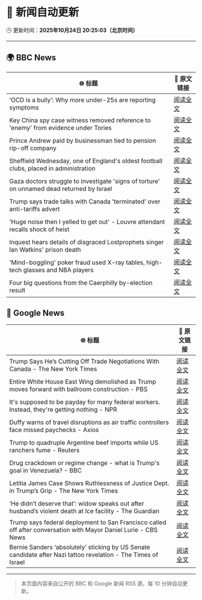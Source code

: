 # 🧠 新闻自动更新

🕒 更新时间：**2025年10月24日 20:25:03（北京时间）**

---

## 🌍 BBC News

| 🌐 标题 | 🔗 原文链接 |
|--------|-------------|
| ‘OCD is a bully’: Why more under-25s are reporting symptoms | [阅读全文](https://www.bbc.com/news/articles/cdr612zrl0no?at_medium=RSS&at_campaign=rss) |
| Key China spy case witness removed reference to 'enemy' from evidence under Tories | [阅读全文](https://www.bbc.com/news/articles/cn095n9qd87o?at_medium=RSS&at_campaign=rss) |
| Prince Andrew paid by businessman tied to pension rip-off company | [阅读全文](https://www.bbc.com/news/articles/cy5qrp2wne4o?at_medium=RSS&at_campaign=rss) |
| Sheffield Wednesday, one of England's oldest football clubs, placed in administration | [阅读全文](https://www.bbc.com/sport/football/articles/c1lqmmml533o?at_medium=RSS&at_campaign=rss) |
| Gaza doctors struggle to investigate 'signs of torture' on unnamed dead returned by Israel | [阅读全文](https://www.bbc.com/news/articles/c4gz3r46e37o?at_medium=RSS&at_campaign=rss) |
| Trump says trade talks with Canada 'terminated' over anti-tariffs advert | [阅读全文](https://www.bbc.com/news/articles/cdjrlmd4pmeo?at_medium=RSS&at_campaign=rss) |
| 'Huge noise then I yelled to get out' - Louvre attendant recalls shock of heist | [阅读全文](https://www.bbc.com/news/articles/ckgk2ppvl5wo?at_medium=RSS&at_campaign=rss) |
| Inquest hears details of disgraced Lostprophets singer Ian Watkins' prison death | [阅读全文](https://www.bbc.com/news/articles/c051nye9q9mo?at_medium=RSS&at_campaign=rss) |
| 'Mind-boggling' poker fraud used X-ray tables, high-tech glasses and NBA players | [阅读全文](https://www.bbc.com/news/articles/cz6nd9wnzn6o?at_medium=RSS&at_campaign=rss) |
| Four big questions from the Caerphilly by-election result | [阅读全文](https://www.bbc.com/news/articles/cd67j50z05po?at_medium=RSS&at_campaign=rss) |

## 📰 Google News

| 🌐 标题 | 🔗 原文链接 |
|--------|-------------|
| Trump Says He’s Cutting Off Trade Negotiations With Canada - The New York Times | [阅读全文](https://news.google.com/rss/articles/CBMiigFBVV95cUxPWHVuYm5VTFhlUGd6cXpBR1JXdk9CMEd3U3lFUnZCdVNfbk92MWN2MEwxb1R6OEFrTjVSbVBZS2VncWlkRlJzUDdvNWZod2g4R3hrTU5mVnFrTllSUEMzZkE3cFRraWRpbEEtbUt0eHJjVUNzQWtzd0VxMFQ3WHJTa1N6UF83V3lNcWc?oc=5) |
| Entire White House East Wing demolished as Trump moves forward with ballroom construction - PBS | [阅读全文](https://news.google.com/rss/articles/CBMiwwFBVV95cUxOQTlkQkxGVjE5TWxSUUgzQkRoQXZrc0o2bXVteWctY2dlZHVoQm50M1BJSm5jX0h0QlNTOWhLSzI3WlcxX3M4SlFSQ0hIcklJRTFLNUxDMnpGbVBpV0ZvMXI1SjlGeXVLZGlCcjNFV2JXempJUnhRX21yVnFtYmEwaUwyeFUydkQyRHEydkJEbTdjNDJFWUZnR1NSR1dKV2JIdjEtaXBVd0lKTmNMM2FDeGNEdEduUTJSc195VDF6Q3BHSm8?oc=5) |
| It's supposed to be payday for many federal workers. Instead, they're getting nothing - NPR | [阅读全文](https://news.google.com/rss/articles/CBMilgFBVV95cUxOcVJlWkFoRldEQnQ5WHdoZWg3bXdOU3lmWExQZDl4RDAzQkZhcm9hTG94Zy1nT1RyZS13R1gwNEN0WTZsR2Z5ZTV5TGczbDU1NklDS3NNcFA0TnMwTTQ0N19yZGxsX1VvZ2hGV2VVYi1KM1FRd0Q1RWRqa0hrbmFkMUlOajFiel9ra3pZYnpReDdYNmFFalE?oc=5) |
| Duffy warns of travel disruptions as air traffic controllers face missed paychecks - Axios | [阅读全文](https://news.google.com/rss/articles/CBMijwFBVV95cUxPRktvMHhTNkZxWjBtbWxqTnpmVEJrQi1ZVVFVYVRvYmhfaEc0NENnN2gzZlBJMUJ1Y0FRdkZmdEIzNll0eFYxQm5FMkUyaVF4el8zR2JrVkFnRkViQklvd21EUGF2eE5zRzh2UXgtSlBiVEI4ck1UVEpoazdLcGU1TnlTOWE3cGVPSWpvNjJBMA?oc=5) |
| Trump to quadruple Argentine beef imports while US ranchers fume - Reuters | [阅读全文](https://news.google.com/rss/articles/CBMiuwFBVV95cUxNVGg4d2h0OEZlU3ZkZ3NFTmFMbFFqeXVmb3pkNjhfckoxTmpsSEJNaHdScC0yLXBaTGRXRDgwZjJPOXRiYzE4Rjhwbks0dnF4OHYxY1E3MjdDOEhfX05EaHdpWm1fUU8tQVF5TkdIUXBJQjVrYmM0aU9SWEFyRExYV3MydWZBc0pKY2tQVmlSVFhTQTc2UUhwWHIwR0dpT3BlanpBZzN1eUxsSnNhVTJMLWtVVlVaTjNyVzhv?oc=5) |
| Drug crackdown or regime change - what is Trump's goal in Venezuela? - BBC | [阅读全文](https://news.google.com/rss/articles/CBMiWkFVX3lxTE5mLWR4ZnpMM3M0TnEzLWc4YThySTZ6ZXRKdEljdmx3ZllObTE2d08tLW9qelB0VlBHZ2xWQUZPVEFBUUhtbFpBSGhiaHdqV3IzS3E0dWN2WlJJQdIBX0FVX3lxTE5IbzRzWk5GLWxabWk2ZUU4RVZ1WC1IbjJ4bmFjU2FfbzhBdkhxLWJYMHlkdF9zd2NXMTQwa1BVQlhRYkI0OG9RUUJwUVkwQ3IyOTRxNWMyV3RoOFNwZThz?oc=5) |
| Letitia James Case Shows Ruthlessness of Justice Dept. in Trump’s Grip - The New York Times | [阅读全文](https://news.google.com/rss/articles/CBMigAFBVV95cUxQcUlsaVBhMUdXS2NFZUZmUUVHdC1Eb2pKTWsxZVM5WTNoSjZhWmZPSFJ4MWM4RTJyaHA4di1vVHVlcHF3ZlItS1JqTTRuSDVsVXp2M0NSX3pfeTFzZW04MmpQaVFOdTNNT2hLdFEwVmtJQVB0U2dQeDhnWFNnYnpaNA?oc=5) |
| ‘He didn’t deserve that’: widow speaks out after husband’s violent death at Ice facility - The Guardian | [阅读全文](https://news.google.com/rss/articles/CBMikwFBVV95cUxNYVl0UEszYzE2SXNGd0stcXIzZ212SGJodENCUGVhTWNia1JsVDM0aVZHdlBJWnZ5MGZjRlZEaldyZW9NV2JKT0otSm5FX1A0aTNZeDBIQUY5M3RaVkpZVXUzZllEMkpwVkIxVkRtVEM4cnAwZWR3T1huNnY4UkxfMEpiSmp3NVBwbDFyeFEtMlY1X1E?oc=5) |
| Trump says federal deployment to San Francisco called off after conversation with Mayor Daniel Lurie - CBS News | [阅读全文](https://news.google.com/rss/articles/CBMiyAFBVV95cUxPRTREcC1OZDdfV1NXaXc3clJ1ZkJTc1R0TmdXcWR1SVJwbFVYZFV5aEk1eklrR2h0N0dSVTFvcFpXcFl0TW1HY3RILVNNN0F5b1FFNW5yUk5jbXNndWlRZWJZcUlXSlBxVlBRY1NlMDZIQWFiSkhJaTF6WG52T05ycExsU2NJcG1fN3V2QWpHT3J4NC1zMXV0VHZ5cFJNMlZXS1B4dDgyMHdWcHl4Ym5YR0xGNXB0UmVjYkx1VU1JeS1lbVVUSkpzZQ?oc=5) |
| Bernie Sanders ‘absolutely’ sticking by US Senate candidate after Nazi tattoo revelation - The Times of Israel | [阅读全文](https://news.google.com/rss/articles/CBMiuAFBVV95cUxOZExrNTVOdW4yZW01YTJxeGFMLWlZNVBMcllzNGhrd0FYbEJYTEhWZTJSQUxCWmtLYk5mLWhtWUk4dnZyRklWM0NuTS1iQm1lUFF4Ym1GVEJrNWlCZExMY2V2RVYwcEdRdjViSVB5Y3FjZFdOa3d2d0ppemZybndaam85YXZlZEtrLUUtbGctYkpDY3ZyMU4xMGV4eTdEX3k4Ri1JYmhRcnJ2dHRLLVRDcWluU0c1cHB40gG-AUFVX3lxTE1VSDctNjc5VWlYdk85OEctYlFxcEhUSlRtOHZDbC12Y2VpYTM4SjdNUEg0dTFMVVVnbmIwNjRDOWxwbjZ3b0hMeXRFV0ozQ3o1bnNjM3g2TEIyVFVtMzRXU3V0QzJTU19zMVlFREZ0eDcwMDBPX1JVaWlEMjJfRTJPYzhGaVJkaFhyM3JPSlh3NEVoVDBOVmRmcmVFN09DblE1eG8wSWFsUFlJQ2J6ZmNTRTF1ZmhYeHNOVG5OZFE?oc=5) |

---
> 本页面内容来自公开的 BBC 和 Google 新闻 RSS 源，每 10 分钟自动更新。